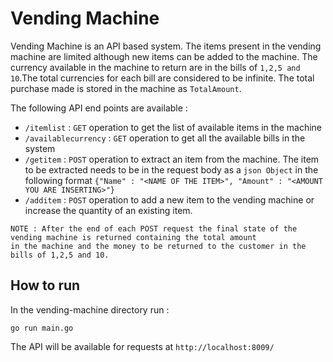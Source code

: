 # Vending Machine

Vending Machine is an API based system. The items present in the vending machine are limited although new items can be added to the machine. The currency available in the machine to return are in the bills of `1,2,5 and 10`.The total currencies for each bill are considered to be infinite. The total purchase made is stored in the machine as `TotalAmount`.

The following API end points are available :

* `/itemlist` : `GET` operation to get the list of available items in the machine
* `/availablecurrency` : `GET` operation to get all the available bills in the system
* `/getitem` : `POST` operation to extract an item from the machine. The item to be extracted needs to be in the request body as a `json Object` in the following format `{"Name" : "<NAME OF THE ITEM>", "Amount" : "<AMOUNT YOU ARE INSERTING>"}`
* `/additem` : `POST` operation to add a new item to the vending machine or increase the quantity of an existing item.

```
NOTE : After the end of each POST request the final state of the vending machine is returned containing the total amount
in the machine and the money to be returned to the customer in the bills of 1,2,5 and 10.

```

## How to run
In the vending-machine directory run :

`go run main.go`

The API will be available for requests at `http://localhost:8009/`